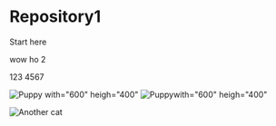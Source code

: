 # Repository1

Start here

wow ho 2

123
4567


![Puppy with="600" heigh="400"](./image/puppy01.jpg,) ![Puppy](./image/puppy02.jpg,)with="600" heigh="400"

![Another cat](https://i.imgur.com/5fnqqQ7.jpg)